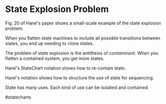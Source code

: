 # State Explosion Problem

Fig. 20 of Harel's paper shows a small-scale example of the state explosion problem.

When you flatten state machines to include all possible transitions between states, you end up needing to clone states.

The problem of state explosion is the antithesis of *containment*.  When you flatten a contained system, you get more states.

Harel's StateChart notation shows how to re-contain state.

Harel's notation shows how to structure the use of state for sequencing.  

State has many uses.  Each kind of use can be isolated and contained.

#statecharts 
